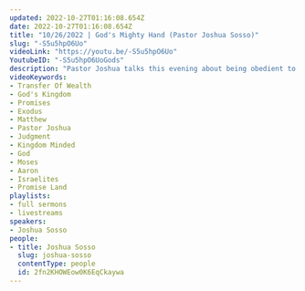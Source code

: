 ```yaml
---
updated: 2022-10-27T01:16:08.654Z
date: 2022-10-27T01:16:08.654Z
title: "10/26/2022 | God's Mighty Hand (Pastor Joshua Sosso)"
slug: "-S5u5hpO6Uo"
videoLink: "https://youtu.be/-S5u5hpO6Uo"
YoutubeID: "-S5u5hpO6UoGods"
description: "Pastor Joshua talks this evening about being obedient to God. His judgment against the wicked in this nation has been postponed, only because his people have not gotten in line. It is by his great mercy that he has not begun to judge the wicked. If we will not obey Gods commands we are putting ourselves in the position to be passed up. God will give the victory to the next generation, and we could be the judged. We are the turning point of this generation, if we only take our Father at his word and obey his commands. Don't allow our own personal circumstances take precedence over God's will. When that day comes when we as a body choose to focus and obey God, he will separate us from the wicked, and those who chose to put themselves above God's commands will be judged with the wicked. Its time to take our instructions serious, to be kingdom minded, and move mightily in God's kingdom."
videoKeywords:
- Transfer Of Wealth
- God's Kingdom
- Promises
- Exodus
- Matthew
- Pastor Joshua
- Judgment
- Kingdom Minded
- God
- Moses
- Aaron
- Israelites
- Promise Land
playlists:
- full sermons
- livestreams
speakers:
- Joshua Sosso
people:
- title: Joshua Sosso
  slug: joshua-sosso
  contentType: people
  id: 2fn2KHOWEow0K6EqCkaywa
---
```

